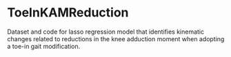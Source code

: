 # ToeInKAMReduction
Dataset and code for lasso regression model that identifies kinematic changes related to reductions in the knee adduction moment when adopting a toe-in gait modification.
